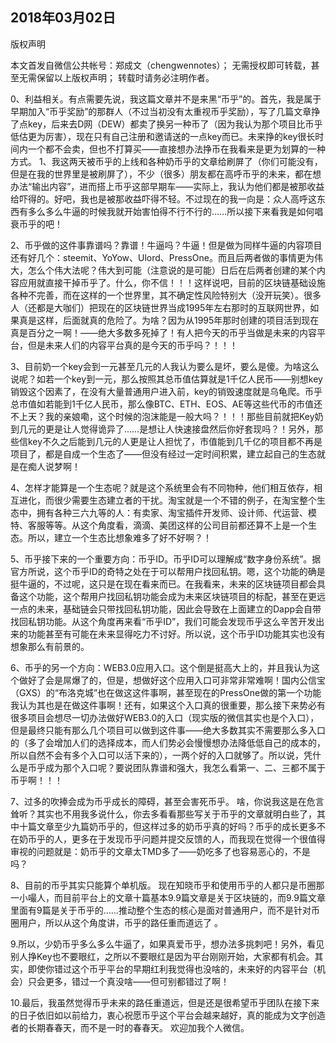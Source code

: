 2018年03月02日
----

版权声明

本文首发自微信公共帐号：郑成文（chengwennotes）；
无需授权即可转载，甚至无需保留以上版权声明；
转载时请务必注明作者。

​0、利益相关。有点需要先说，我这篇文章并不是来黑“币乎”的。首先，我是属于早期加入“币乎奖励”的那群人（不过当初没有太重视币乎奖励），写了几篇文章挣了点key，后来去D网（DEW）都卖了换另一种币了（因为我认为那个项目比币乎低估更为厉害），现在只有自己注册和邀请送的一点key而已。未来挣的key很长时间内一个都不会卖，但也不打算买——直接想办法挣币在我看来是更为划算的一种方式。
1、我这两天被币乎的上线和各种奶币乎的文章给刷屏了（你们可能没有，但是在我的世界里是被刷屏了），不少（很多）朋友都在高呼币乎的未来，都在想办法“输出内容”，进而搭上币乎这部早期车——实际上，我认为他们都是被那收益给吓得的。好吧，我也是被那收益吓得不轻。不过现在的我一向是：众人高呼这东西有多么多么牛逼的时候我就开始害怕得不行不行的……所以接下来看我是如何唱衰币乎的吧！

2、币乎做的这件事靠谱吗？靠谱！牛逼吗？牛逼！但是做为同样牛逼的内容项目还有好几个：steemit、YoYow、Ulord、PressOne。而且后两者做的事情更为伟大，怎么个伟大法呢？伟大到可能（注意说的是可能）日后在后两者创建的某个内容应用就直接干掉币乎了。什么，你不信！！！这样说吧，目前的区块链基础设施各种不完善，而在这样的一个世界里，其不确定性风险特别大（没开玩笑）。很多人（还都是大咖们）把现在的区块链世界当成1995年左右那时的互联网世界，如果真是这样，后面就真的危险了。为啥？因为从1995年那时创建的项目活到现在真是百分之一啊！——绝大多数多死掉了！有人把今天的币乎当做是未来的内容平台，但是未来人们的内容平台真的是今天的币乎吗？！！！

3、目前奶一个key会到一元甚至几元的人我认为要么是坏，要么是傻。为啥这么说呢？如若一个key到一元，那么按照其总币值估算就是1千亿人民币——别想key销毁这个因素了，在没有大量普通用户进入前，key的销毁速度就是乌龟爬。币乎总市值如若能到1千亿人民币，那么像BTC、ETH、EOS、AE等这些代币的市值还不上天？我的亲娘嘞，这个时候的泡沫能是一般大吗？！！！那些目前就把Key奶到几元的更是让人觉得诡异了……是想让人快速接盘然后你好套现吗？！另外，那些信key不久之后能到几元的人更是让人担忧了，市值能到几千亿的项目都不再是项目了，都是自成一个生态了——但没有经过一定时间积累，建立起自己的生态就是在痴人说梦啊！

4、怎样才能算是一个生态呢？就是这个系统里会有不同物种，他们相互依存，相互进化，而很少需要生态建立者的干扰。淘宝就是一个不错的例子，在淘宝整个生态中，拥有各种三六九等的人：有卖家、淘宝插件开发师、设计师、代运营、模特、客服等等。从这个角度看，滴滴、美团这样的公司目前都还算不上是一个生态。所以，建立一个生态比想象难多了好不好啊？！

5、币乎接下来的一个重要方向：币乎ID。币乎ID可以理解成“数字身份系统”。据官方所说，这个币乎ID的奇特之处在于可以帮用户找回私钥。嗯，这个功能的确是挺牛逼的，不过呢，这只是在现在看来而已。在我看来，未来的区块链项目都会具备这个功能，这个帮用户找回私钥功能会成为未来区块链项目的标配，甚至在更远一点的未来，基础链会只带找回私钥功能，因此会导致在上面建立的Dapp会自带找回私钥功能。从这个角度再来看“币乎ID”，我们可能会发现币乎这么辛苦开发出来的功能甚至有可能在未来显得吃力不讨好。所以说，这个币乎ID功能其实也没有想象那么有前景的。

6、币乎的另一个方向：WEB3.0应用入口。这个倒是挺高大上的，并且我认为这个做好了会是屌爆了的，但是，想做好这个应用入口可非常非常难啊！国内公信宝（GXS）的“布洛克城”也在做这这件事啊，甚至现在的PressOne做的第一个功能我认为其也是在做这件事啊！还有，如果这个入口真的很重要，那么接下来势必有很多项目会想尽一切办法做好WEB3.0的入口（现实版的微信其实也是个入口），但是最终只能有那么几个项目可以做到这件事——绝大多数其实不需要那么多入口的（多了会增加人们的选择成本，而人们势必会慢慢想办法降低低自己的成本的，所以自然不会有多个入口可以活下来的），一两个好的入口就够了。所以说，凭什么是币乎成为那个入口呢？要说团队靠谱和强大，我怎么看第一、二、三都不属于币乎啊！！！

7、过多的吹捧会成为币乎成长的障碍，甚至会害死币乎。 啥，你说我这是在危言耸听？其实也不用我多说什么，你去多看看那些写关于币乎的文章就明白些了，其中十篇文章至少九篇奶币乎的，但这样过多的奶币乎真的好吗？币乎的成长更多不在奶币乎的人，更多在于发现币乎问题并提交反馈的人，而我现在觉得一个很值得审视的问题就是：奶币乎的文章太TMD多了——奶吃多了也容易恶心的，不是吗？

8、目前的币乎其实只能算个单机版。 现在知晓币乎和使用币乎的人都只是币圈那一小嘬人，而目前平台上的文章十篇基本9.9篇文章是关于区块链的，而9.9篇文章里面有9篇是关于币乎的……推动整个生态的核心是面对普通用户，而不是针对币圈用户，所以从这个角度讲，币乎的路任重而道远了 。

9.所以，少奶币乎多么多么牛逼了，如果真爱币乎，想办法多挑刺吧！另外，看见别人挣Key也不要眼红，之所以不要眼红是因为平台刚刚开始，大家都有机会。其实，即使你错过这个币乎平台的早期红利我觉得也没啥的，未来好的内容平台（机会）只会更多，错过一个真没啥——但可别都错过了啊！

10.最后，我虽然觉得币乎未来的路任重道远，但是还是很希望币乎团队在接下来的日子依旧如以前给力，衷心祝愿币乎这个平台会越来越好，真的能成为文字创造者的长期春春天，而不是一时的春春天。
欢迎加我个人微信。
